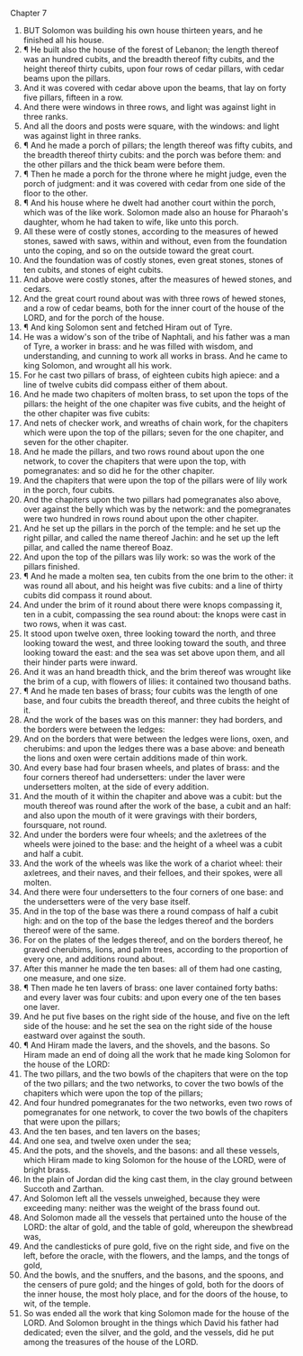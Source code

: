 

Chapter 7

1. BUT Solomon was building his own house thirteen years, and he finished all his house.
2. ¶ He built also the house of the forest of Lebanon; the length thereof was an hundred cubits, and the breadth thereof fifty cubits, and the height thereof thirty cubits, upon four rows of cedar pillars, with cedar beams upon the pillars.
3. And it was covered with cedar above upon the beams, that lay on forty five pillars, fifteen in a row.
4. And there were windows in three rows, and light was against light in three ranks.
5. And all the doors and posts were square, with the windows: and light was against light in three ranks.
6. ¶ And he made a porch of pillars; the length thereof was fifty cubits, and the breadth thereof thirty cubits: and the porch was before them: and the other pillars and the thick beam were before them.
7. ¶ Then he made a porch for the throne where he might judge, even the porch of judgment: and it was covered with cedar from one side of the floor to the other.
8. ¶ And his house where he dwelt had another court within the porch, which was of the like work.  Solomon made also an house for Pharaoh's daughter, whom he had taken to wife, like unto this porch.
9. All these were of costly stones, according to the measures of hewed stones, sawed with saws, within and without, even from the foundation unto the coping, and so on the outside toward the great court.
10. And the foundation was of costly stones, even great stones, stones of ten cubits, and stones of eight cubits.
11. And above were costly stones, after the measures of hewed stones, and cedars.
12. And the great court round about was with three rows of hewed stones, and a row of cedar beams, both for the inner court of the house of the LORD, and for the porch of the house.
13. ¶ And king Solomon sent and fetched Hiram out of Tyre.
14. He was a widow's son of the tribe of Naphtali, and his father was a man of Tyre, a worker in brass: and he was filled with wisdom, and understanding, and cunning to work all works in brass.  And he came to king Solomon, and wrought all his work.
15. For he cast two pillars of brass, of eighteen cubits high apiece: and a line of twelve cubits did compass either of them about.
16. And he made two chapiters of molten brass, to set upon the tops of the pillars: the height of the one chapiter was five cubits, and the height of the other chapiter was five cubits:
17. And nets of checker work, and wreaths of chain work, for the chapiters which were upon the top of the pillars; seven for the one chapiter, and seven for the other chapiter.
18. And he made the pillars, and two rows round about upon the one network, to cover the chapiters that were upon the top, with pomegranates: and so did he for the other chapiter.
19. And the chapiters that were upon the top of the pillars were of lily work in the porch, four cubits.
20. And the chapiters upon the two pillars had pomegranates also above, over against the belly which was by the network: and the pomegranates were two hundred in rows round about upon the other chapiter.
21. And he set up the pillars in the porch of the temple: and he set up the right pillar, and called the name thereof Jachin: and he set up the left pillar, and called the name thereof Boaz.
22. And upon the top of the pillars was lily work: so was the work of the pillars finished.
23. ¶ And he made a molten sea, ten cubits from the one brim to the other: it was round all about, and his height was five cubits: and a line of thirty cubits did compass it round about.
24. And under the brim of it round about there were knops compassing it, ten in a cubit, compassing the sea round about: the knops were cast in two rows, when it was cast.
25. It stood upon twelve oxen, three looking toward the north, and three looking toward the west, and three looking toward the south, and three looking toward the east: and the sea was set above upon them, and all their hinder parts were inward.
26. And it was an hand breadth thick, and the brim thereof was wrought like the brim of a cup, with flowers of lilies: it contained two thousand baths.
27. ¶ And he made ten bases of brass; four cubits was the length of one base, and four cubits the breadth thereof, and three cubits the height of it.
28. And the work of the bases was on this manner: they had borders, and the borders were between the ledges:
29. And on the borders that were between the ledges were lions, oxen, and cherubims: and upon the ledges there was a base above: and beneath the lions and oxen were certain additions made of thin work.
30. And every base had four brasen wheels, and plates of brass: and the four corners thereof had undersetters: under the laver were undersetters molten, at the side of every addition.
31. And the mouth of it within the chapiter and above was a cubit: but the mouth thereof was round after the work of the base, a cubit and an half: and also upon the mouth of it were gravings with their borders, foursquare, not round.
32. And under the borders were four wheels; and the axletrees of the wheels were joined to the base: and the height of a wheel was a cubit and half a cubit.
33. And the work of the wheels was like the work of a chariot wheel: their axletrees, and their naves, and their felloes, and their spokes, were all molten.
34. And there were four undersetters to the four corners of one base: and the undersetters were of the very base itself.
35. And in the top of the base was there a round compass of half a cubit high: and on the top of the base the ledges thereof and the borders thereof were of the same.
36. For on the plates of the ledges thereof, and on the borders thereof, he graved cherubims, lions, and palm trees, according to the proportion of every one, and additions round about.
37. After this manner he made the ten bases: all of them had one casting, one measure, and one size.
38. ¶ Then made he ten lavers of brass: one laver contained forty baths: and every laver was four cubits: and upon every one of the ten bases one laver.
39. And he put five bases on the right side of the house, and five on the left side of the house: and he set the sea on the right side of the house eastward over against the south.
40. ¶ And Hiram made the lavers, and the shovels, and the basons.  So Hiram made an end of doing all the work that he made king Solomon for the house of the LORD:
41. The two pillars, and the two bowls of the chapiters that were on the top of the two pillars; and the two networks, to cover the two bowls of the chapiters which were upon the top of the pillars;
42. And four hundred pomegranates for the two networks, even two rows of pomegranates for one network, to cover the two bowls of the chapiters that were upon the pillars;
43. And the ten bases, and ten lavers on the bases;
44. And one sea, and twelve oxen under the sea;
45. And the pots, and the shovels, and the basons: and all these vessels, which Hiram made to king Solomon for the house of the LORD, were of bright brass.
46. In the plain of Jordan did the king cast them, in the clay ground between Succoth and Zarthan.
47. And Solomon left all the vessels unweighed, because they were exceeding many: neither was the weight of the brass found out.
48. And Solomon made all the vessels that pertained unto the house of the LORD: the altar of gold, and the table of gold, whereupon the shewbread was,
49. And the candlesticks of pure gold, five on the right side, and five on the left, before the oracle, with the flowers, and the lamps, and the tongs of gold,
50. And the bowls, and the snuffers, and the basons, and the spoons, and the censers of pure gold; and the hinges of gold, both for the doors of the inner house, the most holy place, and for the doors of the house, to wit, of the temple.
51. So was ended all the work that king Solomon made for the house of the LORD.  And Solomon brought in the things which David his father had dedicated; even the silver, and the gold, and the vessels, did he put among the treasures of the house of the LORD.
